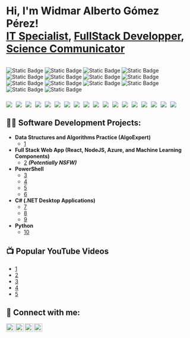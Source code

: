 <h1>Hi, I'm Widmar Alberto Gómez Pérez! <br/><a href="https://github.com/widmaralbertogp">IT Specialist</a>, <a href="https://www.linkedin.com/in/wagplink/">FullStack Developper</a>, <a href="https://www.youtube.com">Science Communicator</a></h1>

<div style="display:flex; flex-wrap:wrap; gap:10px; border-radius:40px;">

  <!-- HTML -->
  ![Static Badge](https://img.shields.io/badge/Html5-lms?style=for-the-badge&logo=Html5&label=%20&labelColor=black&color=orange)
  ![Static Badge](https://img.shields.io/badge/Css3-css3?style=for-the-badge&logo=Css&label=%20&labelColor=black&color=%23663399)
  ![Static Badge](https://img.shields.io/badge/JavaScript-js?style=for-the-badge&logo=Javascript&label=%20&labelColor=black&color=%23F7DF1E)
  ![Static Badge](https://img.shields.io/badge/Node.js-js?style=for-the-badge&logo=Node.js&logoColor=white&labelColor=black&color=%235FA04E)
  ![Static Badge](https://img.shields.io/badge/React-reac?style=for-the-badge&logo=react&logoColor=white&labelColor=black&color=%2361DAFB)
  ![Static Badge](https://img.shields.io/badge/JAVA-js?style=for-the-badge&logo=Java-java&label=%20Java&labelColor=black&color=%232F61B4)
  ![Static Badge](https://img.shields.io/badge/Php-php?style=for-the-badge&logo=php&logoColor=white&labelColor=black&color=%23777BB4)
  ![Static Badge](https://img.shields.io/badge/Git-git?style=for-the-badge&logo=git&logoColor=white&labelColor=black&color=%23F05032)
  ![Static Badge](https://img.shields.io/badge/Github-github?style=for-the-badge&logo=github&logoColor=white&labelColor=black&color=%239E95B7)
  ![Static Badge](https://img.shields.io/badge/GithubActions-gha?style=for-the-badge&logo=githubactions&logoColor=white&labelColor=black&color=%232088FF)
 ![Static Badge](https://img.shields.io/badge/Gitlab-glab?style=for-the-badge&logo=gitlab&logoColor=white&labelColor=black&color=%23FC6D26)
 ![Static Badge](https://img.shields.io/badge/MariaDB-mdb?style=for-the-badge&logo=mariadb&logoColor=white&labelColor=black&color=%23003545)
 ![Static Badge](https://img.shields.io/badge/PostgreSQL-psql?style=for-the-badge&logo=PostgreSQL&logoColor=white&labelColor=black&color=%234169E1)
 ![Static Badge](https://img.shields.io/badge/MongoDB-mdb?style=for-the-badge&logo=MongoDB&logoColor=white&labelColor=black&color=%2347A248)















  <!-- Java -->
  <a href="#" title="Java" target="_blank" style="text-decoration:none;">
    <img src="https://img.shields.io/badge/Java-007396?style=for-the-badge&logo=java&logoColor=white" />
  </a>

  <!-- Node.js -->
  <a href="#" title="Node.js" target="_blank" style="text-decoration:none;">
    <img src="https://img.shields.io/badge/Node.js-339933?style=for-the-badge&logo=node.js&logoColor=white" />
  </a>

  <!-- React -->
  <a href="#" title="React" target="_blank" style="text-decoration:none;">
    <img src="https://img.shields.io/badge/React-61DAFB?style=for-the-badge&logo=react&logoColor=black" />
  </a>

  <!-- PostgreSQL -->
  <a href="#" title="PostgreSQL" target="_blank" style="text-decoration:none;">
    <img src="https://img.shields.io/badge/PostgreSQL-316192?style=for-the-badge&logo=postgresql&logoColor=white" />
  </a>

  <!-- MariaDB -->
  <a href="#" title="MariaDB" target="_blank" style="text-decoration:none;">
    <img src="https://img.shields.io/badge/MariaDB-003545?style=for-the-badge&logo=mariadb&logoColor=white" />
  </a>

  <!-- Git -->
  <a href="#" title="Git" target="_blank" style="text-decoration:none;">
    <img src="https://img.shields.io/badge/Git-F05032?style=for-the-badge&logo=git&logoColor=white" />
  </a>

  <!-- Moodle -->
  <a href="#" title="Moodle" target="_blank" style="text-decoration:none;">
    <img src="https://img.shields.io/badge/Moodle-F58025?style=for-the-badge&logo=moodle&logoColor=white" />
  </a>

  <!-- Docker -->
  <a href="#" title="Docker" target="_blank" style="text-decoration:none;">
    <img src="https://img.shields.io/badge/Docker-2496ED?style=for-the-badge&logo=docker&logoColor=white" />
  </a>

  <!-- AWS -->
  <a href="#" title="AWS" target="_blank" style="text-decoration:none;">
    <img src="https://img.shields.io/badge/AWS-232F3E?style=for-the-badge&logo=amazon-aws&logoColor=white" />
  </a>

  <!-- Scrum -->
  <a href="#" title="Scrum" target="_blank" style="text-decoration:none;">
    <img src="https://img.shields.io/badge/Scrum-000000?style=for-the-badge&logo=scrum&logoColor=white" />
  </a>
  <!-- IBM DevOps -->
  <a href="https://www.credly.com/users/widmar-alberto-gomez-perez/skills" title="IBM DevOps" target="_blank" style="text-decoration:none;">
    <img src="https://img.shields.io/badge/IBM%20DevOps-1F70C1?style=for-the-badge&logo=ibm&logoColor=white" />
  </a>

  <!-- Scrum -->
  <a href="https://www.credly.com/users/widmar-alberto-gomez-perez/skills" title="Scrum" target="_blank" style="text-decoration:none;">
    <img src="https://img.shields.io/badge/Scrum-6DB33F?style=for-the-badge&logo=scrum&logoColor=white" />
  </a>

  <!-- Agile -->
  <a href="https://www.credly.com/users/widmar-alberto-gomez-perez/skills" title="Agile" target="_blank" style="text-decoration:none;">
    <img src="https://img.shields.io/badge/Agile-F04E23?style=for-the-badge&logo=agile&logoColor=white" />
  </a>

  <!-- Full Stack JavaScript -->
  <a href="https://www.credly.com/users/widmar-alberto-gomez-perez/skills" title="Full Stack JavaScript" target="_blank" style="text-decoration:none;">
    <img src="https://img.shields.io/badge/Full%20Stack%20JS-F7DF1E?style=for-the-badge&logo=javascript&logoColor=black" />
  </a>

  <!-- Full Stack Java -->
  <a href="https://www.credly.com/users/widmar-alberto-gomez-perez/skills" title="Full Stack Java" target="_blank" style="text-decoration:none;">
    <img src="https://img.shields.io/badge/Full%20Stack%20Java-007396?style=for-the-badge&logo=java&logoColor=white" />
  </a>

  <!-- Moodle -->
  <a href="https://www.credly.com/users/widmar-alberto-gomez-perez/skills" title="Moodle" target="_blank" style="text-decoration:none;">
    <img src="https://img.shields.io/badge/Moodle-F58025?style=for-the-badge&logo=moodle&logoColor=white" />
  </a>

  <!-- AWS -->
  <a href="https://www.credly.com/users/widmar-alberto-gomez-perez/skills" title="AWS" target="_blank" style="text-decoration:none;">
    <img src="https://img.shields.io/badge/AWS-232F3E?style=for-the-badge&logo=amazon-aws&logoColor=white" />
  </a>

  <!-- DevOps general -->
  <a href="https://www.credly.com/users/widmar-alberto-gomez-perez/skills" title="DevOps" target="_blank" style="text-decoration:none;">
    <img src="https://img.shields.io/badge/DevOps-007ACC?style=for-the-badge&logo=devops&logoColor=white" />
  </a>

</div>


<h2>👨‍💻 Software Development Projects:</h2>

- <b>Data Structures and Algorithms Practice (AlgoExpert)</b>
  - [1](https://github.com/)
- <b>Full Stack Web App (React, NodeJS, Azure, and Machine Learning Components)</b>
  - [2](https://github.com/) <b><i>(Potentially NSFW)</b></i>
- <b>PowerShell</b>
  - [3](https://github.com)
  - [4](https://github.com)
  - [5](https://github.com)
  - [6](https://github.com)
- <b>C# (.NET Desktop Applications)</b>
  - [7](https://github.com)
  - [8](https://github.com)
  - [9](https://github.com)
- <b>Python</b>
  - [10](https://github.com)

<h2>📺 Popular YouTube Videos</h2>

- [1](https://www.youtube.com)
- [2](https://www.youtube.com)
- [3](https://www.youtube.com)
- [4](https://www.youtube.com)
- [5](https://www.youtube.com)

<h2> 🤳 Connect with me:</h2>

[<img align="left" alt="widmaralbertogp | YouTube" width="22px" src="https://cdn.jsdelivr.net/npm/simple-icons@v3/icons/youtube.svg" />][youtube]
[<img align="left" alt="widmaralbertogp | Twitter" width="22px" src="https://cdn.jsdelivr.net/npm/simple-icons@v3/icons/twitter.svg" />][twitter]
[<img align="left" alt="widmaralbertogp | LinkedIn" width="22px" src="https://cdn.jsdelivr.net/npm/simple-icons@v3/icons/linkedin.svg" />][linkedin]
[<img align="left" alt="widmaralbertogp | Instagram" width="22px" src="https://cdn.jsdelivr.net/npm/simple-icons@v3/icons/instagram.svg" />][instagram]

[twitter]: https://twitter.com/widmaralbertogp
[youtube]: https://www.youtube.com/widmaralbertogp
[instagram]: https://www.instagram.com/widmaralbertogp
[linkedin]: https://linkedin.com/widmaralbertogp

<!--
**widmaralbertogp/widmaralbertogp** is a ✨ _special_ ✨ repository because its `README.md` (this file) appears on your GitHub profile.

Here are some ideas to get you started:

- 🔭 I’m currently working on ...
- 🌱 I’m currently learning ...
- 👯 I’m looking to collaborate on ...
- 🤔 I’m looking for help with ...
- 💬 Ask me about ...
- 📫 How to reach me: ...
- 😄 Pronouns: ...
- ⚡ Fun fact: ...
-->
